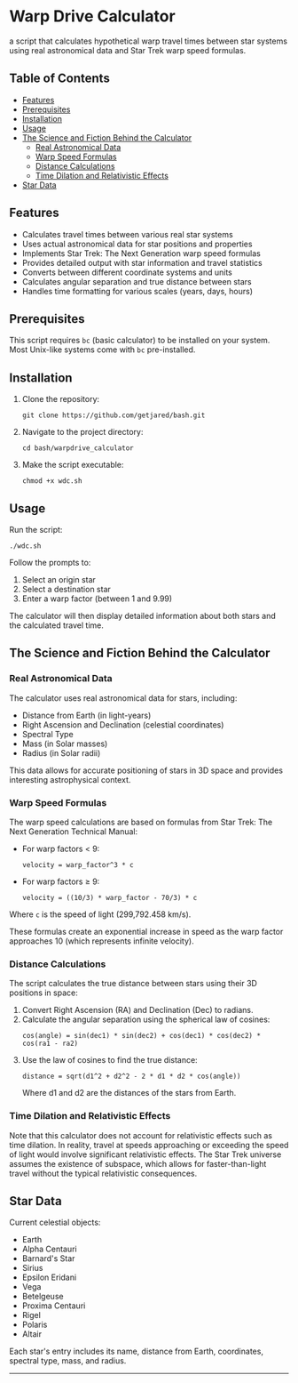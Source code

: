 # Warp Drive Calculator

a script that calculates hypothetical warp travel times between star systems using real astronomical data and Star Trek warp speed formulas. 

## Table of Contents
- [Features](#features)
- [Prerequisites](#prerequisites)
- [Installation](#installation)
- [Usage](#usage)
- [The Science and Fiction Behind the Calculator](#the-science-and-fiction-behind-the-calculator)
  - [Real Astronomical Data](#real-astronomical-data)
  - [Warp Speed Formulas](#warp-speed-formulas)
  - [Distance Calculations](#distance-calculations)
  - [Time Dilation and Relativistic Effects](#time-dilation-and-relativistic-effects)
- [Star Data](#star-data)

## Features

- Calculates travel times between various real star systems
- Uses actual astronomical data for star positions and properties
- Implements Star Trek: The Next Generation warp speed formulas
- Provides detailed output with star information and travel statistics
- Converts between different coordinate systems and units
- Calculates angular separation and true distance between stars
- Handles time formatting for various scales (years, days, hours)

## Prerequisites

This script requires `bc` (basic calculator) to be installed on your system. Most Unix-like systems come with `bc` pre-installed.

## Installation

1. Clone the repository:
   ```
   git clone https://github.com/getjared/bash.git
   ```
2. Navigate to the project directory:
   ```
   cd bash/warpdrive_calculator
   ```
3. Make the script executable:
   ```
   chmod +x wdc.sh
   ```

## Usage

Run the script:
```
./wdc.sh
```

Follow the prompts to:
1. Select an origin star
2. Select a destination star
3. Enter a warp factor (between 1 and 9.99)

The calculator will then display detailed information about both stars and the calculated travel time.

## The Science and Fiction Behind the Calculator

### Real Astronomical Data

The calculator uses real astronomical data for stars, including:
- Distance from Earth (in light-years)
- Right Ascension and Declination (celestial coordinates)
- Spectral Type
- Mass (in Solar masses)
- Radius (in Solar radii)

This data allows for accurate positioning of stars in 3D space and provides interesting astrophysical context.

### Warp Speed Formulas

The warp speed calculations are based on formulas from Star Trek: The Next Generation Technical Manual:

- For warp factors < 9:
  ```
  velocity = warp_factor^3 * c
  ```
- For warp factors ≥ 9:
  ```
  velocity = ((10/3) * warp_factor - 70/3) * c
  ```
Where `c` is the speed of light (299,792.458 km/s).

These formulas create an exponential increase in speed as the warp factor approaches 10 (which represents infinite velocity).

### Distance Calculations

The script calculates the true distance between stars using their 3D positions in space:

1. Convert Right Ascension (RA) and Declination (Dec) to radians.
2. Calculate the angular separation using the spherical law of cosines:
   ```
   cos(angle) = sin(dec1) * sin(dec2) + cos(dec1) * cos(dec2) * cos(ra1 - ra2)
   ```
3. Use the law of cosines to find the true distance:
   ```
   distance = sqrt(d1^2 + d2^2 - 2 * d1 * d2 * cos(angle))
   ```
   Where d1 and d2 are the distances of the stars from Earth.

### Time Dilation and Relativistic Effects

Note that this calculator does not account for relativistic effects such as time dilation. In reality, travel at speeds approaching or exceeding the speed of light would involve significant relativistic effects. The Star Trek universe assumes the existence of subspace, which allows for faster-than-light travel without the typical relativistic consequences.

## Star Data

Current celestial objects:
- Earth
- Alpha Centauri
- Barnard's Star
- Sirius
- Epsilon Eridani
- Vega
- Betelgeuse
- Proxima Centauri
- Rigel
- Polaris
- Altair

Each star's entry includes its name, distance from Earth, coordinates, spectral type, mass, and radius.

---
